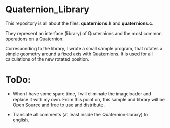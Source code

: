 # Quaternion_Library

This repository is all about the files: **quaternions.h** and **quaternions.c**.

They represent an interface (library) of Quaternions and the most common operations on a Quaternion.

Corresponding to the library, I wrote a small sample program, that rotates a simple geometry around a fixed axis
with Quaternions. It is used for all calculations of the new rotated position.

# ToDo:

- When I have some spare time, I will eliminate the imageloader and replace it with my own.
    From this point on, this sample and library will be Open Source and free to use and distribute.

- Translate all comments (at least inside the Quaternion-library) to english.
